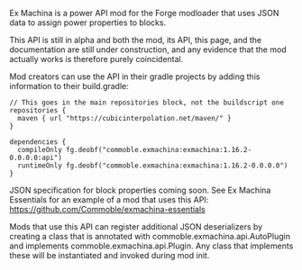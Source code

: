 Ex Machina is a power API mod for the Forge modloader that uses JSON data to assign power properties to blocks.

This API is still in alpha and both the mod, its API, this page, and the documentation are still under construction, and any evidence that the mod actually works is therefore purely coincidental.

Mod creators can use the API in their gradle projects by adding this information to their build.gradle:

```
// This goes in the main repositories block, not the buildscript one
repositories {
  maven { url "https://cubicinterpolation.net/maven/" }
}

dependencies {
  compileOnly fg.deobf("commoble.exmachina:exmachina:1.16.2-0.0.0.0:api")
  runtimeOnly fg.deobf("commoble.exmachina:exmachina:1.16.2-0.0.0.0")
}
```

JSON specification for block properties coming soon. See Ex Machina Essentials for an example of a mod that uses this API:
https://github.com/Commoble/exmachina-essentials

Mods that use this API can register additional JSON deserializers by creating a class that is annotated with commoble.exmachina.api.AutoPlugin and implements commoble.exmachina.api.Plugin. Any class that implements these will be instantiated and invoked during mod init.